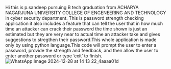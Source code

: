 Hi this is p.sandeep pursuing B tech graduation from ACHARYA NAGARJUNA UNIVERSITY COLLEGE OF ENGENEERING AND TECHNOLOGY in cyber security department. This is password strength checking application it also includes a feature that can tell the user that in how much time an attacker can crack their password the time shown is just an estimated but they are very near to actual time an attacker take and gives suggestions to stregthen their password.This whole application is made only by using python language.This code will prompt the user to enter a password, provide the strength and feedback, and then allow the user to enter another password or type ‘exit’ to finish.
![WhatsApp Image 2024-12-28 at 14 13 22_4aaaa01d](https://github.com/user-attachments/assets/99ca4e24-5c5a-4a25-8405-765b0aafc618)

